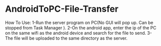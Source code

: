 # AndroidToPC-File-Transfer

How To Use:
	1-Run the server program on PC(No GUI will pop up. Can be stopped from Task Manager ).
	2-On the android app, enter the ip of the PC on the same wifi as the android device and search for the file to send.
	3-The file will be uploaded to the same directory as the server.